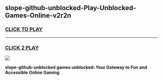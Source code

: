 
## slope-github-unblocked-Play-Unblocked-Games-Online-v2r2n
<h3>
<a href="https://premium76.site?title=slope-github-unblocked&ref=25A">CLICK TO PLAY</a></h3>
<hr>

<h3>
<a href="https://premium76.site?title=slope-github-unblocked&ref=25A">CLICK 2 PLAY</a>
  
</h3>

<a href="https://premium76.site?title=slope-github-unblocked&ref=25A"><img src="https://clearcache.store/games.png"></a>


**slope-github-unblocked games unblocked: Your Gateway to Fun and Accessible Online Gaming**
